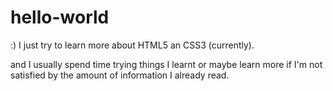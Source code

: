 # hello-world
:)
I just try to learn more about HTML5 an CSS3 (currently).

and I usually spend time trying things I learnt or maybe learn more if I'm not satisfied by the amount of information I already read.

